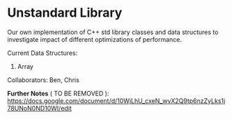 # Unstandard Library

Our own implementation of C++ std library classes and data structures to investigate impact of different optimizations of performance.

Current Data Structures:
1. Array

Collaborators: Ben, Chris

**Further Notes** ( TO BE REMOVED ): https://docs.google.com/document/d/10WjLhU_cxeN_wvX2Q9tp6nzZyLks1j78UNoN0ND10WI/edit
